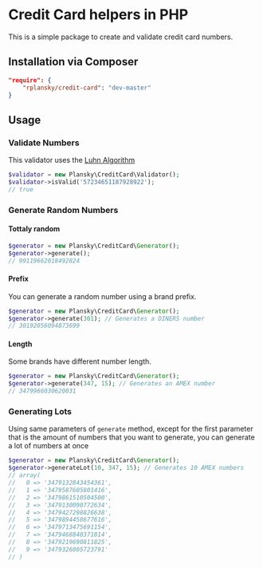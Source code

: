 # Credit Card helpers in PHP

This is a simple package to create and validate credit card numbers.

## Installation via Composer

```json
"require": {
    "rplansky/credit-card": "dev-master"
}

```

## Usage

### Validate Numbers

This validator uses the [Luhn Algorithm](http://en.wikipedia.org/wiki/Luhn_algorithm)

```php
$validator = new Plansky\CreditCard\Validator();
$validator->isValid('57234651187928922');
// true
```

### Generate Random Numbers

#### Tottaly random

```php
$generator = new Plansky\CreditCard\Generator();
$generator->generate();
// 99119662018492824
```

#### Prefix

You can generate a random number using a brand prefix.

```php
$generator = new Plansky\CreditCard\Generator();
$generator->generate(301); // Generates a DINERS number
// 30192056094873699
```

#### Length

Some brands have different number length.

```php
$generator = new Plansky\CreditCard\Generator();
$generator->generate(347, 15); // Generates an AMEX number
// 3479966030620031
```

### Generating Lots

Using same parameters of `generate` method, except for the first parameter that
is the amount of numbers that you want to generate, you can generate a lot of
numbers at once

```php
$generator = new Plansky\CreditCard\Generator();
$generator->generateLot(10, 347, 15); // Generates 10 AMEX numbers
// array(
//   0 => '3479132843454361',
//   1 => '3479587605801416',
//   2 => '3479861510504500',
//   3 => '3479130090772634',
//   4 => '3479427298826638',
//   5 => '3479894458677616',
//   6 => '3479713475691154',
//   7 => '3479468840371814',
//   8 => '3479219690811825',
//   9 => '3479326005723791'
// )
```
